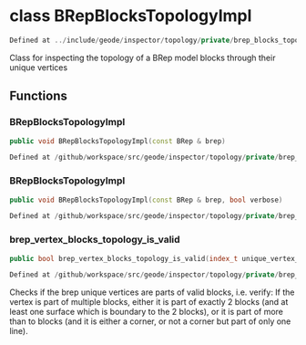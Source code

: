 # class BRepBlocksTopologyImpl

```cpp
Defined at ../include/geode/inspector/topology/private/brep_blocks_topology_impl.h#41
```

 Class for inspecting the topology of a BRep model blocks through their unique vertices



## Functions

### BRepBlocksTopologyImpl

```cpp
public void BRepBlocksTopologyImpl(const BRep & brep)
```

```cpp
Defined at /github/workspace/src/geode/inspector/topology/private/brep_blocks_topology_impl.cpp#71
```

### BRepBlocksTopologyImpl

```cpp
public void BRepBlocksTopologyImpl(const BRep & brep, bool verbose)
```

```cpp
Defined at /github/workspace/src/geode/inspector/topology/private/brep_blocks_topology_impl.cpp#65
```

### brep_vertex_blocks_topology_is_valid

```cpp
public bool brep_vertex_blocks_topology_is_valid(index_t unique_vertex_index)
```

```cpp
Defined at /github/workspace/src/geode/inspector/topology/private/brep_blocks_topology_impl.cpp#76
```

 Checks if the brep unique vertices are parts of valid blocks, i.e. verify: If the vertex is part of multiple blocks, either it is part of exactly 2 blocks (and at least one surface which is boundary to the 2 blocks), or it is part of more than to blocks (and it is either a corner, or not a corner but part of only one line).



